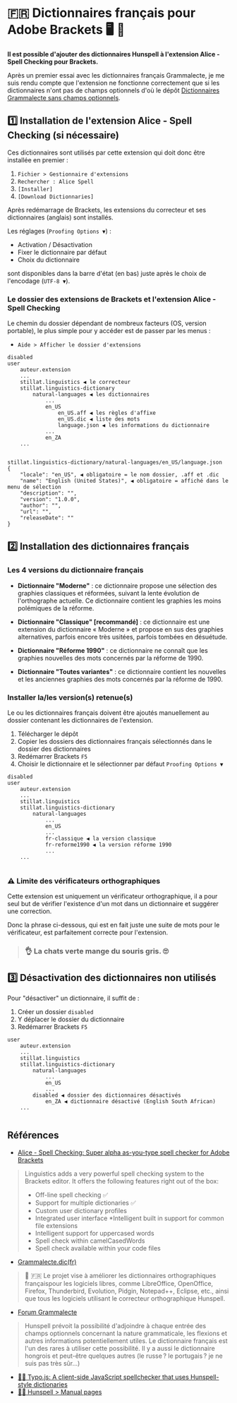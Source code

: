 #  :fr: Dictionnaires français pour Adobe Brackets :desktop_computer: :book: 

**Il est possible d'ajouter des dictionnaires Hunspell à l'extension Alice - Spell Checking pour Brackets.**

Après un premier essai avec les dictionnaires français Grammalecte, je me suis rendu compte que l'extension ne fonctionne correctement que si les dictionnaires n'ont pas de champs optionnels d'où le dépôt [Dictionnaires Grammalecte sans champs optionnels](https://github.com/FrancoisCapon/GrammalecteDictionariesWithoutOptionalDataFields).

## :one: Installation de l'extension Alice - Spell Checking (si nécessaire)

Ces dictionnaires sont utilisés par cette extension qui doit donc être installée en premier : 
1. `Fichier > Gestionnaire d'extensions`
1. `Rechercher : Alice Spell`
1. `[Installer]`
1. `[Download Dictionnaries]`

Après redémarrage de Brackets, les extensions du correcteur et ses dictionnaires (anglais) sont installés.

Les réglages (`Proofing Options ▼`) :
* Activation / Désactivation
* Fixer le dictionnaire par défaut
* Choix du dictionnaire

sont disponibles dans la barre d'état (en bas) juste après le choix de l'encodage (`UTF-8 ▼`). 

###  Le dossier des extensions de Brackets et l'extension Alice - Spell Checking

Le chemin du dossier dépendant de nombreux facteurs (OS, version portable), le plus simple pour y accéder est de passer par les menus : 
* `Aide > Afficher le dossier d'extensions`

```
disabled
user
    auteur.extension
    ...
    stillat.linguistics ◀ le correcteur
    stillat.linguistics-dictionary
        natural-languages ◀ les dictionnaires
            ...
            en_US
                en_US.aff ◀ les règles d'affixe
                en_US.dic ◀ liste des mots
                language.json ◀ les informations du dictionnaire
            ...
            en_ZA
    ...
    
```

```
stillat.linguistics-dictionary/natural-languages/en_US/language.json
{
    "locale": "en_US", ◀ obligatoire = le nom dossier, .aff et .dic
    "name": "English (United States)", ◀ obligatoire = affiché dans le menu de sélection
    "description": "",
    "version": "1.0.0",
    "author": "",
    "url": "",
    "releaseDate": ""
}
```


## :two: Installation des dictionnaires français
### Les 4 versions du dictionnaire français
* **Dictionnaire "Moderne"** : ce dictionnaire propose une sélection des graphies classiques et réformées, suivant la lente évolution de l'orthographe actuelle. Ce dictionnaire contient les graphies les moins polémiques de la réforme.

* **Dictionnaire "Classique" [recommandé]** : ce dictionnaire est une extension du dictionnaire « Moderne » et propose en sus des graphies alternatives, parfois encore très usitées, parfois tombées en désuétude.

* **Dictionnaire "Réforme 1990"** : ce dictionnaire ne connaît que les graphies nouvelles des mots concernés par la réforme de 1990.

* **Dictionnaire "Toutes variantes"** : ce dictionnaire contient les nouvelles et les anciennes graphies des mots concernés par la réforme de 1990.

### Installer la/les version(s) retenue(s)

Le ou les dictionnaires français doivent être ajoutés manuellement au dossier contenant les dictionnaires de l'extension. 

1. Télécharger le dépôt
1. Copier les dossiers des dictionnaires français sélectionnés dans le dossier des dictionnaires
1. Redémarrer Brackets `F5`
1. Choisir le dictionnaire et le sélectionner par défaut `Proofing Options ▼`

```
disabled
user
    auteur.extension
    ...
    stillat.linguistics
    stillat.linguistics-dictionary
        natural-languages
            ...
            en_US
            ...
            fr-classique ◀ la version classique
            fr-reforme1990 ◀ la version réforme 1990
            ...
    ...
    
```

### :warning: Limite des vérificateurs orthographiques

Cette extension est uniquement un vérificateur orthographique, il a pour seul but de vérifier l'existence d'un mot dans un dictionnaire et suggérer une correction. 

Donc la phrase ci-dessous, qui est en fait juste une suite de mots pour le vérificateur, est parfaitement correcte pour l'extension.

> ### :ok_hand:  La chats verte mange du souris gris. :roll_eyes:


## :three: Désactivation des dictionnaires non utilisés

Pour "désactiver" un dictionnaire, il suffit de :
1. Créer un dossier `disabled`
1. Y déplacer le dossier du dictionnaire
1. Redémarrer Brackets `F5`

```
user
    auteur.extension
    ...
    stillat.linguistics
    stillat.linguistics-dictionary
        natural-languages
            ...
            en_US
            ...
        disabled ◀ dossier des dictionnaires désactivés
            en_ZA ◀ dictionnaire désactivé (English South African)
    ...
    
```
## Références
* [Alice - Spell Checking: Super alpha as-you-type spell checker for Adobe Brackets](https://github.com/JohnathonKoster/brackets-spellcheck)
> Linguistics adds a very powerful spell checking system to the Brackets editor. It offers the following features right out of the box:
> * Off-line spell checking :white_check_mark:
> * Support for multiple dictionaries :white_check_mark: 
> * Custom user dictionary profiles
> * Integrated user interface
> *Intelligent built in support for common file extensions
> * Intelligent support for uppercased words
> * Spell check within camelCasedWords
> * Spell check available within your code files
* [Grammalecte.dic(fr)](https://grammalecte.net/home.php?prj=fr)
> :book: :fr: Le projet vise à améliorer les dictionnaires orthographiques françaispour les logiciels libres, comme LibreOffice, OpenOffice, Firefox, Thunderbird, Evolution, Pidgin, Notepad++, Eclipse, etc., ainsi que tous les logiciels utilisant le correcteur orthographique Hunspell.
* [Forum Grammalecte](https://grammalecte.net/thread.php?prj=fr&t=827)
> Hunspell prévoit la possibilité d'adjoindre à chaque entrée des champs optionnels concernant la nature grammaticale, les flexions et autres informations potentiellement utiles.
Le dictionnaire français est l'un des rares à utiliser cette possibilité. Il y a aussi le dictionnaire hongrois et peut-être quelques autres (le russe ? le portugais ? je ne suis pas très sûr...)
* [ :male_detective: Typo.js: A client-side JavaScript spellchecker that uses Hunspell-style dictionaries](https://github.com/cfinke/Typo.js/)
* [ :male_detective: Hunspell > Manual pages](https://github.com/hunspell/hunspell/releases)


